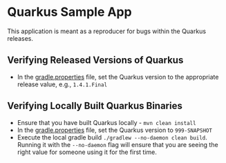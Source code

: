# Quarkus Sample App
This application is meant as a reproducer for bugs within the Quarkus releases.

## Verifying Released Versions of Quarkus
* In the [gradle.properties](gradle.properties) file, set the Quarkus version to the appropriate release value, e.g.,
 `1.4.1.Final`

## Verifying Locally Built Quarkus Binaries
* Ensure that you have built Quarkus locally - `mvn clean install`
* In the [gradle.properties](gradle.properties) file, set the Quarkus version to `999-SNAPSHOT`
* Execute the local gradle build `./gradlew --no-daemon clean build`. Running it with the `--no-daemon` flag will ensure
  that you are seeing the right value for someone using it for the first time.
